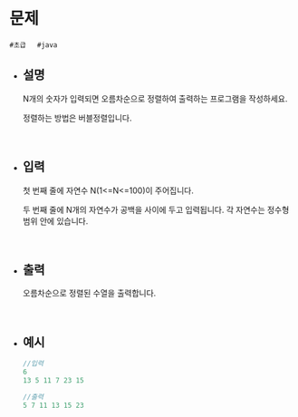 # 문제

```#초급```&nbsp;&nbsp;&nbsp;&nbsp;&nbsp;```#java```

- ## 설명
        
    N개의 숫자가 입력되면 오름차순으로 정렬하여 출력하는 프로그램을 작성하세요.

    정렬하는 방법은 버블정렬입니다.

<br/>
        
- ## 입력
        
    첫 번째 줄에 자연수 N(1<=N<=100)이 주어집니다.

    두 번째 줄에 N개의 자연수가 공백을 사이에 두고 입력됩니다. 각 자연수는 정수형 범위 안에 있습니다.
    
<br/>

- ## 출력
        
    오름차순으로 정렬된 수열을 출력합니다.

<br/>
        
- ## 예시

    ```java
    //입력
    6
    13 5 11 7 23 15
    ```
    ```java
    //출력
    5 7 11 13 15 23
    ```